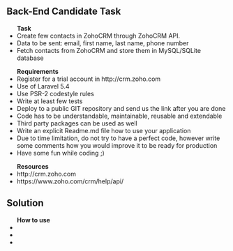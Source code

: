 ## Back-End Candidate Task

<ul><b>Task</b>
<li>Create few contacts in ZohoCRM through ZohoCRM API.</li>
<li>Data to be sent: email, first name, last name, phone number</li>
<li>Fetch contacts from ZohoCRM and store them in MySQL/SQLite database</li>
</ul>

<ul><b>Requirements</b>
<li>Register for a trial account in http://crm.zoho.com</li>
<li>Use of Laravel 5.4</li>
<li>Use PSR-2 codestyle rules</li>
<li>Write at least few tests</li>
<li>Deploy to a public GIT repository and send us the link after you are done</li>
<li>Code has to be understandable, maintainable, reusable and extendable</li>
<li>Third party packages can be used as well</li>
<li>Write an explicit Readme.md file how to use your application</li>
<li>Due to time limitation, do not try to have a perfect code, however write some comments how you would improve it to be ready for production</li>
<li>Have some fun while coding ;)</li>
</ul>

<ul><b>Resources</b>
<li>http://crm.zoho.com</li>
<li>https://www.zoho.com/crm/help/api/</li>
</ul>

## Solution

<ul><b>How to use</b>
<li></li>
<li></li>
<li></li>
</ul>
